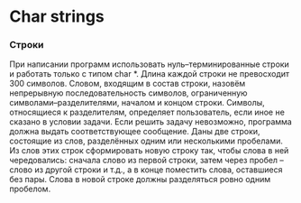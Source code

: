 ﻿# Char strings
### **Строки**
При написании программ  использовать нуль–терминированные строки и работать только с типом char *. Длина каждой строки не превосходит 300 символов. Словом, входящим в состав строки, назовём непрерывную последовательность символов, ограниченную символами–разделителями, началом и концом строки. Символы, относящиеся к разделителям, определяет пользователь, если иное не сказано в условии задачи. Если решить задачу невозможно, программа должна выдать соответствующее сообщение.
Даны две строки, состоящие из слов, разделённых одним или несколькими пробелами. Из слов этих строк сформировать новую строку так, чтобы слова в ней чередовались: сначала слово из первой строки, затем через пробел – слово из другой строки и т.д., а в конце поместить слова,  оставшиеся без пары. Слова в новой строке должны разделяться ровно одним пробелом.
